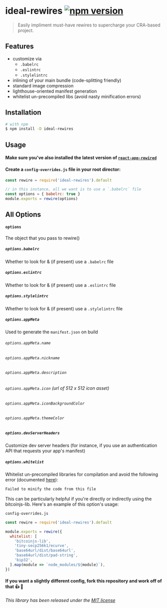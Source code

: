 ideal-rewires [![npm version](https://img.shields.io/npm/v/ideal-rewires.svg?style=flat)](https://www.npmjs.com/package/ideal-rewires)
=============================

> Easily impliment must-have rewires to supercharge your CRA-based project.

## Features
* customize via
	* `.babelrc`
	* `.eslintrc`
	* `.stylelintrc`
* inlining of your main bundle (code-splitting friendly)
* standard image compression
* lighthouse-oriented manifest generation
* whitelist un-precompiled libs (avoid nasty minification errors)

## Installation

```sh
# with npm
$ npm install -D ideal-rewires
```

## Usage

#### Make sure you've also installed the latest version of [`react-app-rewired`](https://github.com/timarney/react-app-rewired)

#### Create a `config-overrides.js` file in your root director:

```js
const rewire = require('ideal-rewires').default

// in this instance, all we want is to use a `.babelrc` file
const options = { babelrc: true }
module.exports = rewire(options)
```

## All Options

#### `options`
The object that you pass to rewire()

##### `options.babelrc`
Whether to look for & (if present) use a `.babelrc` file

##### `options.eslintrc`
Whether to look for & (if present) use a `.eslintrc` file

##### `options.stylelintrc`
Whether to look for & (if present) use a `.stylelintrc` file

##### `options.appMeta`
Used to generate the `manifest.json` on build

###### `options.appMeta.name`

###### `options.appMeta.nickname`

###### `options.appMeta.description`

###### `options.appMeta.icon` (url of 512 x 512 icon asset)

###### `options.appMeta.iconBackgroundColor`

###### `options.appMeta.themeColor`

##### `options.devServerHeaders`
Customize dev server headers (for instance, if you use an authentication API that requests your app's manifest)

##### `options.whitelist`
Whitelist un-precompiled libraries for compilation and avoid the following error (documented [here](https://github.com/facebook/create-react-app/issues/3734)):

```sh
Failed to minify the code from this file
```

This can be particularly helpful if you're directly or indirectly using the bitcoinjs-lib. Here's an example of this option's usage:

`config-overrides.js`

```js
const rewire = require('ideal-rewires').default

module.exports = rewire({
  whitelist: [
    'bitcoinjs-lib',
    'tiny-secp256k1/ecurve',
    'base64url/dist/base64url',
    'base64url/dist/pad-string',
    'bip32',
  ].map(module => `node_modules/${module}`),
})
```

#### If you want a slightly different config, fork this repository and work off of that 👍 🎉

###### This library has been released under the [MIT license](https://mit-license.org/)